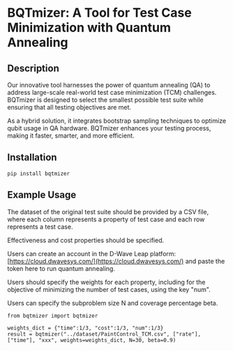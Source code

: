 # BQTmizer: A Tool for Test Case Minimization with Quantum Annealing

## Description
Our innovative tool harnesses the power of quantum annealing (QA) to address large-scale real-world test case minimization (TCM) challenges. BQTmizer is designed to select the smallest possible test suite while ensuring that all testing objectives are met.

As a hybrid solution, it integrates bootstrap sampling techniques to optimize qubit usage in QA hardware. BQTmizer enhances your testing process, making it faster, smarter, and more efficient.

## Installation
```
pip install bqtmizer
```

## Example Usage
The dataset of the original test suite should be provided by a CSV file, where each column represents a property of test case and each row represents a test case.

Effectiveness and cost properties should be specified.

Users can create an account in the D-Wave Leap platform: [https://cloud.dwavesys.com/](https://cloud.dwavesys.com/) and paste the token here to run quantum annealing.

Users should specify the weights for each property, including for the objective of minimizing the number of test cases, using the key "num".

Users can specify the subproblem size N and coverage percentage beta.
```
from bqtmizer import bqtmizer

weights_dict = {"time":1/3, "cost":1/3, "num":1/3}
result = bqtmizer("../dataset/PaintControl_TCM.csv", ["rate"], ["time"], "xxx", weights=weights_dict, N=30, beta=0.9)
```